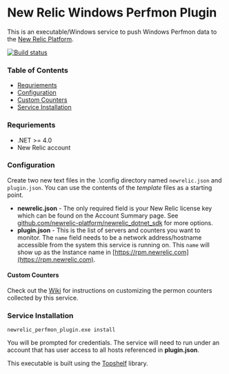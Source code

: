 New Relic Windows Perfmon Plugin 
=======================

This is an executable/Windows service to push Windows Perfmon data to the [New Relic Platform](http://newrelic.com/platform "New Relic Platform"). 

[![Build status](https://ci.appveyor.com/api/projects/status/hjbbbol9tk1wqept)](https://ci.appveyor.com/project/cdhunt/newrelic-perfmon-plugin)

### Table of Contents

 * [Requriements](#requriements)
 * [Configuration](#configuration)
  * [Custom Counters](#custom-counters)
 * [Service Installation](#service-installation)

### Requriements

* .NET >= 4.0
* New Relic account

### Configuration

Create two new text files in the .\config directory named `newrelic.json` and `plugin.json`. You can use the contents of the _template_ files as a starting point.

* **newrelic.json** - The only required field is your New Relic license key which can be found on the Account Summary page. See [github.com/newrelic-platform/newrelic_dotnet_sdk](https://github.com/newrelic-platform/newrelic_dotnet_sdk#configuration-options) for more options.
* **plugin.json** - This is the list of servers and counters you want to monitor. The `name` field needs to be a network address/hostname accessible from the system this service is running on. This `name` will show up as the Instance name in [https://rpm.newrelic.com](https://rpm.newrelic.com).

#### Custom Counters
Check out the [Wiki](../../wiki/custom-counters) for instructions on customizing the permon counters collected by this service.

### Service Installation

`newrelic_perfmon_plugin.exe install` 

You will be prompted for credentials. The service will need to run under an account that has user access to all hosts referenced in **plugin.json**.

This executable is built using the [Topshelf](http://topshelf-project.com/ "Topshelf") library. 


